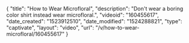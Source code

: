 {
    "title": "How to Wear Microfloral",
    "description": "Don't wear a boring color shirt instead wear microfloral.",
    "videoid": "160455617",
    "date_created": "1523912510",
    "date_modified": "1524288821",
    "type": "captivate",
    "layout": "video",
    "url": "\/v\/how-to-wear-microfloral\/160455617"
}